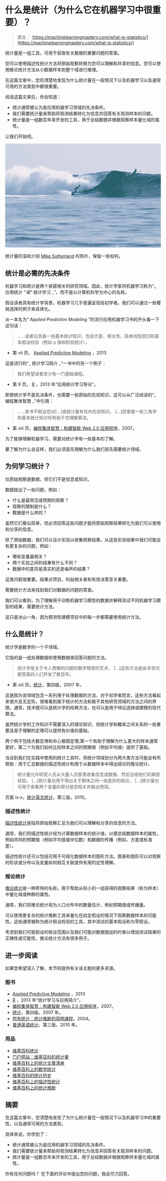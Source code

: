 # 什么是统计（为什么它在机器学习中很重要）？

> 原文： [https://machinelearningmastery.com/what-is-statistics/](https://machinelearningmastery.com/what-is-statistics/)

统计量是一组工具，可用于获取有关数据的重要问题的答案。

您可以使用描述性统计方法将原始观察转换为您可以理解和共享的信息。您可以使用推论统计方法从小数据样本到整个域进行推理。

在这篇文章中，您将清楚地发现为什么统计量在一般情况下以及机器学习以及通常可用的方法类型中都很重要。

阅读这篇文章后，你会知道：

*   统计通常被认为是应用机器学习领域的先决条件。
*   我们需要统计量来帮助将观测结果转化为信息并回答有关观测样本的问题。
*   统计量是一组数百年来开发的工具，用于总结数据并根据观察样本量化域的属性。

让我们开始吧。

![A Gentle Introduction to Statistics](img/b0e9734a5001a5cdecd649edb782013f.jpg)

统计量的温和介绍
[Mike Sutherland](https://www.flickr.com/photos/156015048@N08/35241004781/) 的照片，保留一些权利。

## 统计是必需的先决条件

机器学习和统计是两个紧密相关的研究领域。因此，统计学家将机器学习称为“_ 应用统计 _”或“_ 统计学习 _”，而不是以计算机科学为中心的名称。

假设读者具有统计学背景，机器学习几乎普遍呈现给初学者。我们可以通过一些樱桃选择的例子来具体化。

从一本名为“ _Applied Predictive Modeling_ ”的流行应用机器学习书的开头看一下这句话：

> ......读者应具备一些基本统计知识，包括方差，相关性，简单线性回归和基本假设检验（例如 p 值和检验统计）。

- 第 vii 页， [Applied Predictive Modeling](https://amzn.to/2InAS0T) ，2013

这是流行的“_ 统计学习简介 _”一书中的另一个例子：

> 我们希望读者至少有一门基础课程。

- 第 9 页， [R](https://amzn.to/2Gvhkqz) ，2013 年“应用统计学习导论”。

即使统计学不是先决条件，也需要一些原始的先验知识，这可以从广泛阅读的“_ 编程集体智慧 _”中引用：

> ......本书不假设您对[...]或统计量有任何先验知识。 [...]但掌握一些三角学和基本统计​​知识将有助于您理解算法。

- 第 xiii 页，[编程集体智慧：构建智能 Web 2.0 应用程序](https://amzn.to/2GIN9jc)，2007。

为了能够理解机器学习，需要对统计学有一些基本的了解。

要了解为什么会这样，我们必须首先理解为什么我们首先需要统计领域。

## 为何学习统计？

仅原始观察是数据，但它们不是信息或知识。

数据提出了一些问题，例如：

*   什么是最常见或预期的观察？
*   观察的限制是什么？
*   数据是什么样的？

虽然它们看似简单，但必须回答这些问题才能将原始观察结果转化为我们可以使用和分享的信息。

除了原始数据，我们可以设计实验以收集观察结果。从这些实验结果中我们可能会有更复杂的问题，例如：

*   哪些变量最相关？
*   两个实验之间的结果有什么不同？
*   数据中的差异是真实的还是噪声的结果？

这类问题很重要。结果对项目，利益相关者和有效决策至关重要。

需要统计方法来找到我们对数据的问题的答案。

我们可以看到，为了理解用于训练机器学习模型的数据并解释测试不同机器学习模型的结果，需要统计方法。

这只是冰山一角，因为预测性建模项目中的每一步都需要使用统计方法。

## 什么是统计？

统计学是数学的一个子领域。

它指的是一组处理数据和使用数据来回答问题的方法。

> 统计学是关于令人费解的问题的数字猜想的艺术。 [...]这些方法是由寻求问题答案的人们开发了数百年。

- 第 xiii 页，[统计](https://amzn.to/2pUA0tU)，第四版，2007 年。

这是因为该领域包含一系列用于处理数据的方法，对于初学者而言，这些方法看起来很大且无定形。很难看到属于统计的方法和属于其他研究领域的方法之间的界限。通常，技术既可以是统计学的经典方法，也可以是用于特征选择或建模的现代算法。

虽然统计学的工作知识不需要深入的理论知识，但统计学和概率之间关系的一些重要且易于理解的定理可以提供有价值的基础。

两个例子包括大数定律和中心极限定理;第一个有助于理解为什么更大的样本通常更好，第二个为我们如何比较样本之间的预期值（例如平均值）提供了基础。

当谈到我们在实践中使用的统计工具时，将统计领域划分为两大类方法可能会有所帮助：用于汇总数据的描述性统计和用于从数据样本中得出结论的推论统计。

> 统计量允许研究人员从大量人员那里收集信息或数据，然后总结他们的典型经验。 [...]统计量也用于得出关于群体之间一般差异的结论。 [...]统计量也可用于查看两个变量的得分是否相关并做出预测。

页面 ix-x，[统计英文统计](https://amzn.to/2Gv0A2V)，第三版，2010。

### 描述性统计

[描述性统计](https://en.wikipedia.org/wiki/Descriptive_statistics)是指将原始观察汇总为我们可以理解和分享的信息的方法。

通常，我们将描述性统计视为计算数据样本的统计值，以便总结数据样本的属性，例如共同的预期值（例如平均值或中位数）和数据的传播（例如，方差或标准差）。

描述性统计还可以包括可用于可视化数据样本的图形方法。图表和图形可以对观察的形状或分布以及变量如何相互关联提供有用的定性理解。

### 推论统计

[推论统计](https://en.wikipedia.org/wiki/Statistical_inference)是一种奇特的名称，用于帮助从较小的一组获得的观察结果（称为样本）中量化域或种群的属性。

通常，我们将推论统计视为人口分布中的数量估计，例如预期值或传播量。

可以使用更复杂的统计推断工具来量化在给定假设的情况下观察数据样本的可能性。这些通常被称为统计假设检验的工具，其中测试的基本假设称为零假设。

考虑到我们可能假设的假设范围以及我们可能对数据施加的约束以增加测试结果的正确性或可能性，推论统计方法有很多例子。

## 进一步阅读

如果您希望深入了解，本节将提供有关该主题的更多资源。

### 图书

*   [Applied Predictive Modeling](https://amzn.to/2InAS0T) ，2013
*   [R](https://amzn.to/2Gvhkqz) ，2013 年“统计学习与应用简介”。
*   [编程集体智慧：构建智能 Web 2.0 应用程序](https://amzn.to/2GIN9jc)，2007。
*   [统计](https://amzn.to/2pUA0tU)，第四版，2007 年。
*   [所有统计：统计推断的简明课程](https://amzn.to/2H224Tp)，2004。
*   [普通英语统计](https://amzn.to/2Gv0A2V)，第三版，2010 年。

### 用品

*   [维基百科统计](https://en.wikipedia.org/wiki/Statistics)
*   [门户网站：维基百科的统计量](https://en.wikipedia.org/wiki/Portal:Statistics)
*   [维基百科上的统计文章清单](https://en.wikipedia.org/wiki/List_of_statistics_articles)
*   [维基百科上的数学统计](https://en.wikipedia.org/wiki/Mathematical_statistics)
*   [维基百科的统计历史](https://en.wikipedia.org/wiki/History_of_statistics)
*   [维基百科上的描述性统计](https://en.wikipedia.org/wiki/Descriptive_statistics)
*   [维基百科上的统计推断](https://en.wikipedia.org/wiki/Statistical_inference)

## 摘要

在这篇文章中，您清楚地发现了为什么统计量在一般情况下以及机器学习中的重要性，以及通常可用的方法类型。

具体来说，你学到了：

*   统计通常被认为是应用机器学习领域的先决条件。
*   我们需要统计量来帮助将观测结果转化为信息并回答有关观测样本的问题。
*   统计量是一组数百年来开发的工具，用于总结数据并根据观察样本量化域的属性。

你有任何问题吗？
在下面的评论中提出您的问题，我会尽力回答。